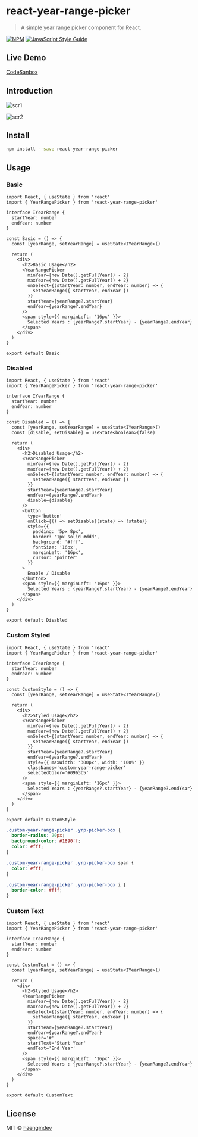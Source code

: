 # react-year-range-picker

> A simple year range picker component for React.

[![NPM](https://img.shields.io/npm/v/react-year-range-picker.svg)](https://www.npmjs.com/package/react-year-range-picker) [![JavaScript Style Guide](https://img.shields.io/badge/code_style-standard-brightgreen.svg)](https://standardjs.com)

## Live Demo

[CodeSanbox](https://codesandbox.io/s/kind-hooks-0tgb8)

## Introduction

![scr1](https://raw.githubusercontent.com/hzengindev/react-year-range-picker/main/img/scr1.png)

![scr2](https://raw.githubusercontent.com/hzengindev/react-year-range-picker/main/img/scr2.png)

## Install

```bash
npm install --save react-year-range-picker
```

## Usage

### Basic

```tsx
import React, { useState } from 'react'
import { YearRangePicker } from 'react-year-range-picker'

interface IYearRange {
  startYear: number
  endYear: number
}

const Basic = () => {
  const [yearRange, setYearRange] = useState<IYearRange>()

  return (
    <div>
      <h2>Basic Usage</h2>
      <YearRangePicker
        minYear={new Date().getFullYear() - 2}
        maxYear={new Date().getFullYear() + 2}
        onSelect={(startYear: number, endYear: number) => {
          setYearRange({ startYear, endYear })
        }}
        startYear={yearRange?.startYear}
        endYear={yearRange?.endYear}
      />
      <span style={{ marginLeft: '16px' }}>
        Selected Years : {yearRange?.startYear} - {yearRange?.endYear}
      </span>
    </div>
  )
}

export default Basic
```

### Disabled

```tsx
import React, { useState } from 'react'
import { YearRangePicker } from 'react-year-range-picker'

interface IYearRange {
  startYear: number
  endYear: number
}

const Disabled = () => {
  const [yearRange, setYearRange] = useState<IYearRange>()
  const [disable, setDisable] = useState<boolean>(false)

  return (
    <div>
      <h2>Disabled Usage</h2>
      <YearRangePicker
        minYear={new Date().getFullYear() - 2}
        maxYear={new Date().getFullYear() + 2}
        onSelect={(startYear: number, endYear: number) => {
          setYearRange({ startYear, endYear })
        }}
        startYear={yearRange?.startYear}
        endYear={yearRange?.endYear}
        disable={disable}
      />
      <button
        type='button'
        onClick={() => setDisable((state) => !state)}
        style={{
          padding: '5px 8px',
          border: '1px solid #ddd',
          background: '#fff',
          fontSize: '16px',
          marginLeft: '16px',
          cursor: 'pointer'
        }}
      >
        Enable / Disable
      </button>
      <span style={{ marginLeft: '16px' }}>
        Selected Years : {yearRange?.startYear} - {yearRange?.endYear}
      </span>
    </div>
  )
}

export default Disabled
```

### Custom Styled

```tsx
import React, { useState } from 'react'
import { YearRangePicker } from 'react-year-range-picker'

interface IYearRange {
  startYear: number
  endYear: number
}

const CustomStyle = () => {
  const [yearRange, setYearRange] = useState<IYearRange>()

  return (
    <div>
      <h2>Styled Usage</h2>
      <YearRangePicker
        minYear={new Date().getFullYear() - 2}
        maxYear={new Date().getFullYear() + 2}
        onSelect={(startYear: number, endYear: number) => {
          setYearRange({ startYear, endYear })
        }}
        startYear={yearRange?.startYear}
        endYear={yearRange?.endYear}
        style={{ maxWidth: '300px', width: '100%' }}
        classNames='custom-year-range-picker'
        selectedColor='#0963b5'
      />
      <span style={{ marginLeft: '16px' }}>
        Selected Years : {yearRange?.startYear} - {yearRange?.endYear}
      </span>
    </div>
  )
}

export default CustomStyle
```

```css
.custom-year-range-picker .yrp-picker-box {
  border-radius: 20px;
  background-color: #1890ff;
  color: #fff;
}

.custom-year-range-picker .yrp-picker-box span {
  color: #fff;
}

.custom-year-range-picker .yrp-picker-box i {
  border-color: #fff;
}
```

### Custom Text

```tsx
import React, { useState } from 'react'
import { YearRangePicker } from 'react-year-range-picker'

interface IYearRange {
  startYear: number
  endYear: number
}

const CustomText = () => {
  const [yearRange, setYearRange] = useState<IYearRange>()

  return (
    <div>
      <h2>Styled Usage</h2>
      <YearRangePicker
        minYear={new Date().getFullYear() - 2}
        maxYear={new Date().getFullYear() + 2}
        onSelect={(startYear: number, endYear: number) => {
          setYearRange({ startYear, endYear })
        }}
        startYear={yearRange?.startYear}
        endYear={yearRange?.endYear}
        spacer='#'
        startText='Start Year'
        endText='End Year'
      />
      <span style={{ marginLeft: '16px' }}>
        Selected Years : {yearRange?.startYear} - {yearRange?.endYear}
      </span>
    </div>
  )
}

export default CustomText
```

## License

MIT © [hzengindev](https://github.com/hzengindev)
